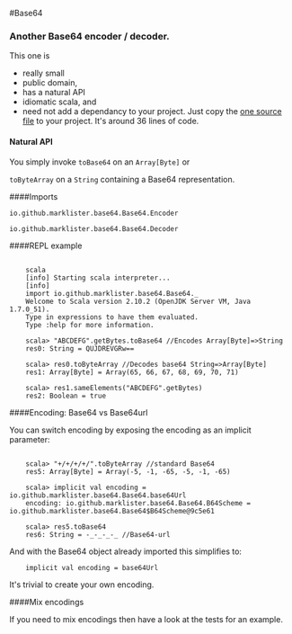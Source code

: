 #Base64

### Another Base64 encoder / decoder.

This one is 
 + really small
 + public domain, 
 + has a natural API
 + idiomatic scala, and 
 + need not add a dependancy to your project.  Just copy the [one source file](https://github.com/marklister/base64/blob/master/src/main/scala/Base64.scala) to your project.  It's around 36 lines of code.
 
#### Natural API

You simply invoke `toBase64` on an `Array[Byte]` or

`toByteArray` on a `String` containing a Base64 representation.

####Imports

`io.github.marklister.base64.Base64.Encoder`

`io.github.marklister.base64.Base64.Decoder`


####REPL example

```

    scala
    [info] Starting scala interpreter...
    [info] 
    import io.github.marklister.base64.Base64._
    Welcome to Scala version 2.10.2 (OpenJDK Server VM, Java 1.7.0_51).
    Type in expressions to have them evaluated.
    Type :help for more information.
    
    scala> "ABCDEFG".getBytes.toBase64 //Encodes Array[Byte]=>String
    res0: String = QUJDREVGRw==
    
    scala> res0.toByteArray //Decodes base64 String=>Array[Byte]
    res1: Array[Byte] = Array(65, 66, 67, 68, 69, 70, 71)
    
    scala> res1.sameElements("ABCDEFG".getBytes)
    res2: Boolean = true

```

####Encoding: Base64 vs Base64url

You can switch encoding by exposing the encoding as an implicit parameter:

```
    
    scala> "+/+/+/+/".toByteArray //standard Base64
    res5: Array[Byte] = Array(-5, -1, -65, -5, -1, -65)
    
    scala> implicit val encoding = io.github.marklister.base64.Base64.base64Url
    encoding: io.github.marklister.base64.Base64.B64Scheme = io.github.marklister.base64.Base64$B64Scheme@9c5e61
    
    scala> res5.toBase64
    res6: String = -_-_-_-_ //Base64-url
```

And with the Base64 object already imported this simplifies to:

```
    implicit val encoding = base64Url
```

It's trivial to create your own encoding.

####Mix encodings

If you need to mix encodings then have a look at the tests for an example.
